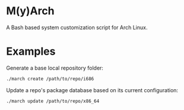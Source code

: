 # M(y)Arch 
A Bash based system customization script for Arch Linux.

# Examples

Generate a base local repository folder:
```Bash
./march create /path/to/repo/i686
```
Update a repo's package database based on its current configuration:
```Bash
./march update /path/to/repo/x86_64
```
